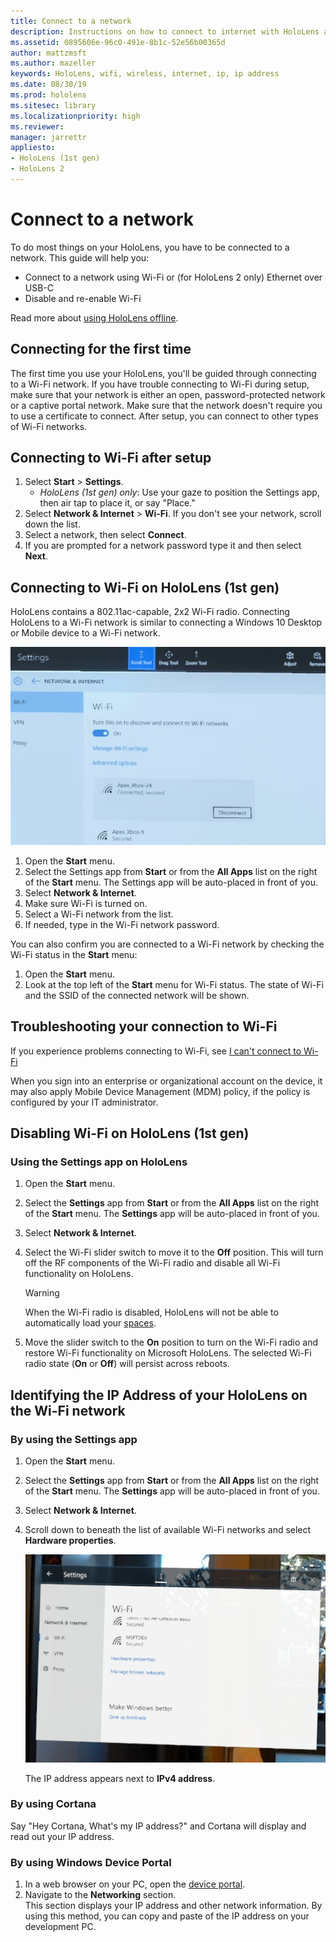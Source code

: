 ```yaml
---
title: Connect to a network
description: Instructions on how to connect to internet with HoloLens and how to identify the device's IP address.
ms.assetid: 0895606e-96c0-491e-8b1c-52e56b00365d
author: mattzmsft
ms.author: mazeller
keywords: HoloLens, wifi, wireless, internet, ip, ip address
ms.date: 08/30/19
ms.prod: hololens
ms.sitesec: library
ms.localizationpriority: high
ms.reviewer: 
manager: jarrettr
appliesto:
- HoloLens (1st gen)
- HoloLens 2
---
```


# Connect to a network

To do most things on your HoloLens, you have to be connected to a network. This guide will help you:

- Connect to a network using Wi-Fi or (for HoloLens 2 only) Ethernet over USB-C
- Disable and re-enable Wi-Fi

Read more about [using HoloLens offline](hololens-offline.md).

## Connecting for the first time

The first time you use your HoloLens, you'll be guided through connecting to a Wi-Fi network. If you have trouble connecting to Wi-Fi during setup, make sure that your network is either an open, password-protected network or a captive portal network. Make sure that the network doesn't require you to use a certificate to connect. After setup, you can connect to other types of Wi-Fi networks.

## Connecting to Wi-Fi after setup

1. Select **Start** > **Settings**.
   - *HoloLens (1st gen) only*: Use your gaze to position the Settings app, then air tap to place it, or say "Place."
1. Select **Network & Internet** > **Wi-Fi**. If you don't see your network, scroll down the list.
1. Select a network, then select **Connect**.
1. If you are prompted for a network password type it and then select **Next**.

## Connecting to Wi-Fi on HoloLens (1st gen)

HoloLens contains a 802.11ac-capable, 2x2 Wi-Fi radio. Connecting HoloLens to a Wi-Fi network is similar to connecting a Windows 10 Desktop or Mobile device to a Wi-Fi network.

![HoloLens Wi-Fi settings](./images/wifi-hololens-600px.jpg)

1. Open the **Start** menu.
1. Select the Settings app from **Start** or from the **All Apps** list on the right of the **Start** menu. The Settings app will be auto-placed in front of you.
1. Select **Network & Internet**.
1. Make sure Wi-Fi is turned on.
1. Select a Wi-Fi network from the list.
1. If needed, type in the Wi-Fi network password.

You can also confirm you are connected to a Wi-Fi network by checking the Wi-Fi status in the **Start** menu:

1. Open the **Start** menu.
1. Look at the top left of the **Start** menu for Wi-Fi status. The state of Wi-Fi and the SSID of the connected network will be shown.

## Troubleshooting your connection to Wi-Fi

If you experience problems connecting to Wi-Fi, see [I can't connect to Wi-Fi](./hololens-faq#i-cant-connect-to-wi-fi)

When you sign into an enterprise or organizational account on the device, it may also apply Mobile Device Management (MDM) policy, if the policy is configured by your IT administrator.

## Disabling Wi-Fi on HoloLens (1st gen)

### Using the Settings app on HoloLens

1. Open the **Start** menu.
1. Select the **Settings** app from **Start** or from the **All Apps** list on the right of the **Start** menu. The **Settings** app will be auto-placed in front of you.
1. Select **Network & Internet**.
1. Select the Wi-Fi slider switch to move it to the **Off** position. This will turn off the RF components of the Wi-Fi radio and disable all Wi-Fi functionality on HoloLens.

    > [!WARNING]
    > When the Wi-Fi radio is disabled, HoloLens will not be able to automatically load your [spaces](hololens-spaces.md).

1. Move the slider switch to the **On** position to turn on the Wi-Fi radio and restore Wi-Fi functionality on Microsoft HoloLens. The selected Wi-Fi radio state (**On** or **Off**) will persist across reboots.

## Identifying the IP Address of your HoloLens on the Wi-Fi network

### By using the Settings app

1. Open the **Start** menu.
1. Select the **Settings** app from **Start** or from the **All Apps** list on the right of the **Start** menu. The **Settings** app will be auto-placed in front of you.
1. Select **Network & Internet**.
1. Scroll down to beneath the list of available Wi-Fi networks and select **Hardware properties**.

    ![Hardware properties in Wi-Fi settings](./images/wifi-hololens-hwdetails.jpg)

   The IP address appears next to **IPv4 address**.

### By using Cortana

Say "Hey Cortana, What's my IP address?" and Cortana will display and read out your IP address.

### By using Windows Device Portal

1. In a web browser on your PC, open the [device portal](/windows/mixed-reality/using-the-windows-device-portal.md#networking).
1. Navigate to the **Networking** section.  
   This section displays your IP address and other network information. By using this method, you can copy and paste of the IP address on your development PC.
